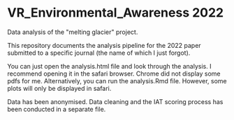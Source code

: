 # VR_Environmental_Awareness 2022
Data analysis of the "melting glacier" project.

This repository documents the analysis pipeline for the 2022 paper submitted to a specific journal (the name of which I just forgot).

You can just open the analysis.html file and look through the analysis. 
I recommend opening it in the safari browser. 
Chrome did not display some pdfs for me. 
Alternatively, you can run the analysis.Rmd file. 
However, some plots will only be displayed in safari. 


Data has been anonymised. 
Data cleaning and the IAT scoring process has been conducted in a separate file. 